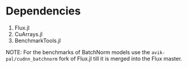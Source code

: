 # Dependencies

1. Flux.jl
2. CuArrays.jl
3. BenchmarkTools.jl

NOTE: For the benchmarks of BatchNorm models use the `avik-pal/cudnn_batchnorm` fork of Flux.jl till it is merged into the Flux master.
